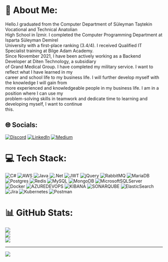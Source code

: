 # 💫 About Me:
Hello.I graduated from the Computer Department of Süleyman Taştekin Vocational and Technical Anatolian<br>High School in İzmir. I completed the Computer Programming Department at Isparta Süleyman Demirel<br>University with a first-place ranking (3.4/4). I received Qualified IT Specialist training at Bilge Adam Academy.<br>Since November 2021, I have been actively working as a Backend Developer at Diten Technology, a subsidiary<br>of Grand Medical Group. I have completed my military service. I want to reflect what I have learned in my<br>career and school life to my business life. I will further develop myself with the knowledge I will gain from<br>more experienced and knowledgeable people in my business life. I am in a position where I can use my<br>problem-solving skills in teamwork and dedicate time to learning and developing myself, I want to continue<br>this.<br>


## 🌐 Socials:
[![Discord](https://img.shields.io/badge/Discord-%237289DA.svg?logo=discord&logoColor=white)](https://discord.gg/ogulcandnsvr) [![LinkedIn](https://img.shields.io/badge/LinkedIn-%230077B5.svg?logo=linkedin&logoColor=white)](https://linkedin.com/in/ogulcan-dinsever) [![Medium](https://img.shields.io/badge/Medium-12100E?logo=medium&logoColor=white)](https://medium.com/@ogulcandnsvr) 

# 💻 Tech Stack:
![C#](https://img.shields.io/badge/c%23-%23239120.svg?style=for-the-badge&logo=csharp&logoColor=white) ![AWS](https://img.shields.io/badge/AWS-%23FF9900.svg?style=for-the-badge&logo=amazon-aws&logoColor=white) ![Java](https://img.shields.io/badge/java-%23ED8B00.svg?style=for-the-badge&logo=openjdk&logoColor=white) ![.Net](https://img.shields.io/badge/.NET-5C2D91?style=for-the-badge&logo=.net&logoColor=white) ![JWT](https://img.shields.io/badge/JWT-black?style=for-the-badge&logo=JSON%20web%20tokens) ![jQuery](https://img.shields.io/badge/jquery-%230769AD.svg?style=for-the-badge&logo=jquery&logoColor=white) ![RabbitMQ](https://img.shields.io/badge/rabbitmq-FF6600?style=for-the-badge&logo=rabbitmq&logoColor=white) ![MariaDB](https://img.shields.io/badge/MariaDB-003545?style=for-the-badge&logo=mariadb&logoColor=white) ![Postgres](https://img.shields.io/badge/postgres-%23316192.svg?style=for-the-badge&logo=postgresql&logoColor=white) ![Redis](https://img.shields.io/badge/redis-%23DD0031.svg?style=for-the-badge&logo=redis&logoColor=white) ![MySQL](https://img.shields.io/badge/mysql-%2300000f.svg?style=for-the-badge&logo=mysql&logoColor=white) ![MongoDB](https://img.shields.io/badge/MongoDB-%234ea94b.svg?style=for-the-badge&logo=mongodb&logoColor=white) ![MicrosoftSQLServer](https://img.shields.io/badge/Microsoft%20SQL%20Server-CC2927?style=for-the-badge&logo=microsoft%20sql%20server&logoColor=white) ![Docker](https://img.shields.io/badge/docker-%230db7ed.svg?style=for-the-badge&logo=docker&logoColor=white) ![AZUREDEVOPS](https://img.shields.io/badge/azuredevops-0078D7.svg?style=for-the-badge&logo=azuredevops&logoColor=white&color=%230078D7) ![KIBANA](https://img.shields.io/badge/kibana-005571.svg?style=for-the-badge&logo=kibana&logoColor=white&color=%23005571) ![SONARQUBE](https://img.shields.io/badge/sonarqube-4E9BCD.svg?style=for-the-badge&logo=sonarqube&logoColor=white&color=%234E9BCD) ![ElasticSearch](https://img.shields.io/badge/-ElasticSearch-005571?style=for-the-badge&logo=elasticsearch) ![Jira](https://img.shields.io/badge/jira-%230A0FFF.svg?style=for-the-badge&logo=jira&logoColor=white) ![Kubernetes](https://img.shields.io/badge/kubernetes-%23326ce5.svg?style=for-the-badge&logo=kubernetes&logoColor=white) ![Postman](https://img.shields.io/badge/Postman-FF6C37?style=for-the-badge&logo=postman&logoColor=white)
# 📊 GitHub Stats:
![](https://github-readme-stats.vercel.app/api?username=Ogulcan-Dinsever&theme=dark&hide_border=false&include_all_commits=true&count_private=true)<br/>
![](https://github-readme-streak-stats.herokuapp.com/?user=Ogulcan-Dinsever&theme=dark&hide_border=false)<br/>
![](https://github-readme-stats.vercel.app/api/top-langs/?username=Ogulcan-Dinsever&theme=dark&hide_border=false&include_all_commits=true&count_private=true&layout=compact)

---
[![](https://visitcount.itsvg.in/api?id=Ogulcan-Dinsever&icon=0&color=0)](https://visitcount.itsvg.in)

<!-- Proudly created with GPRM ( https://gprm.itsvg.in ) -->
